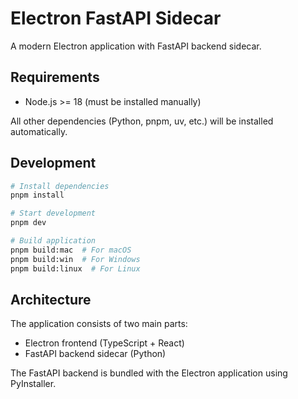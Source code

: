 # Electron FastAPI Sidecar

A modern Electron application with FastAPI backend sidecar.

## Requirements

- Node.js >= 18 (must be installed manually)

All other dependencies (Python, pnpm, uv, etc.) will be installed automatically.

## Development

```bash
# Install dependencies
pnpm install

# Start development
pnpm dev

# Build application
pnpm build:mac  # For macOS
pnpm build:win  # For Windows
pnpm build:linux  # For Linux
```

## Architecture

The application consists of two main parts:

- Electron frontend (TypeScript + React)
- FastAPI backend sidecar (Python)

The FastAPI backend is bundled with the Electron application using PyInstaller.
